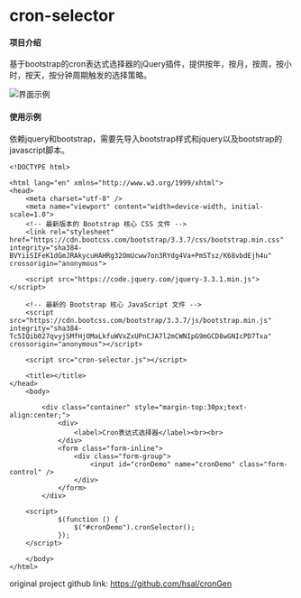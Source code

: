 # cron-selector

#### 项目介绍
基于bootstrap的cron表达式选择器的jQuery插件，提供按年，按月，按周，按小时，按天，按分钟周期触发的选择策略。

![界面示例](https://images.gitee.com/uploads/images/2018/0831/132734_b9e0fa2c_1644072.png "界面示例")

#### 使用示例

依赖jquery和bootstrap，需要先导入bootstrap样式和jquery以及bootstrap的javascript脚本。


```
<!DOCTYPE html>

<html lang="en" xmlns="http://www.w3.org/1999/xhtml">
<head>
    <meta charset="utf-8" />
    <meta name="viewport" content="width=device-width, initial-scale=1.0">
    <!-- 最新版本的 Bootstrap 核心 CSS 文件 -->
    <link rel="stylesheet" href="https://cdn.bootcss.com/bootstrap/3.3.7/css/bootstrap.min.css" integrity="sha384-BVYiiSIFeK1dGmJRAkycuHAHRg32OmUcww7on3RYdg4Va+PmSTsz/K68vbdEjh4u" crossorigin="anonymous">
    
    <script src="https://code.jquery.com/jquery-3.3.1.min.js"></script>

    <!-- 最新的 Bootstrap 核心 JavaScript 文件 -->
    <script src="https://cdn.bootcss.com/bootstrap/3.3.7/js/bootstrap.min.js" integrity="sha384-Tc5IQib027qvyjSMfHjOMaLkfuWVxZxUPnCJA7l2mCWNIpG9mGCD8wGNIcPD7Txa" crossorigin="anonymous"></script>
    
    <script src="cron-selector.js"></script>
    
    <title></title>
</head>
    <body>
        
        <div class="container" style="margin-top:30px;text-align:center;">
            <div>
                <label>Cron表达式选择器</label><br><br>
            </div>
            <form class="form-inline">
                <div class="form-group">
                    <input id="cronDemo" name="cronDemo" class="form-control" />
                </div>
            </form>
        </div>
    
    <script>
            $(function () {
                $("#cronDemo").cronSelector();                
            });
    </script>
        
    </body>
</html>
```

original project github link: https://github.com/hsal/cronGen
